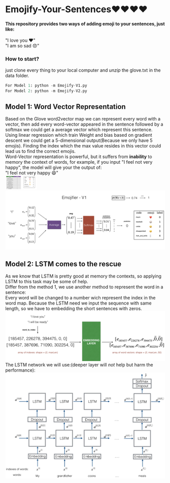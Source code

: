 # Emojify-Your-Sentences❤️❤️❤️❤️

#### This repository provides two ways of adding emoji to your sentences, just like:  
"I love you ❤️"  
"I am so sad 😞"  
### How to start?  
just clone every thing to your local computer and *unzip* the glove.txt in the data folder.   
```python  
For Model 1: python -m Emojify-V1.py    
For Model 2: python -m Emojify-V2.py  
```

## Model 1: Word Vector Representation
Based on the Glove word2vector map we can represent every word with a vector, then add every word-vector appeared in the sentence followed by a softmax we could get a average vector which represent this sentence. Using linear regression which train Weight and bias based on gradient descent we could get a 5-dimensional output(Because we only have 5 emojis). Finding the index which the max value resides in this vector could lead us to find the correct emojis.  
Word-Vector representation is powerful, but it suffers from **inability** to memory the context of words, for example, if you input "I feel not very happy", the model will give your the output of:  
"I feel not very happy 😄"  
<img src="https://github.com/mingbocui/Emojify-Your-Sentences/blob/master/images/data_set.png" style="width:100px;height:50;">  
![work process](https://github.com/mingbocui/Emojify-Your-Sentences/blob/master/images/image_1.png)

## Model 2: LSTM comes to the rescue
As we know that LSTM is pretty good at memory the contexts, so applying LSTM to this task may be some of help.  
Differ from the method 1, we use another method to represent the word in a sentence:  
Every word will be changed to a number wich represent the index in the word map. Because the LSTM need we input the sequence with same length, so we have to embedding the short sentences with zeros.  
![embedding layer](https://github.com/mingbocui/Emojify-Your-Sentences/blob/master/images/embedding1.png)
The LSTM network we will use:(deeper layer will *not* help but harm the performance):  
![LSTM](https://github.com/mingbocui/Emojify-Your-Sentences/blob/master/images/emojifier-v2.png)
